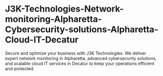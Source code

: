 # J3K-Technologies-Network-monitoring-Alpharetta-Cybersecurity-solutions-Alpharetta-Cloud-IT-Decatur
Secure and optimize your business with J3K Technologies. We deliver expert network monitoring in Alpharetta, advanced cybersecurity solutions, and scalable cloud IT services in Decatur to keep your operations efficient and protected.
